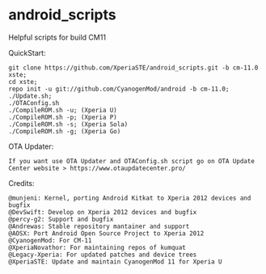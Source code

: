 android_scripts
===============

Helpful scripts for build CM11

QuickStart:

    git clone https://github.com/XperiaSTE/android_scripts.git -b cm-11.0 xste;
    cd xste;
    repo init -u git://github.com/CyanogenMod/android -b cm-11.0;
    ./Update.sh;
    ./OTAConfig.sh
    ./CompileROM.sh -u; (Xperia U)
    ./CompileROM.sh -p; (Xperia P)   
    ./CompileROM.sh -s; (Xperia Sola)
    ./CompileROM.sh -g; (Xperia Go) 

OTA Updater:

	If you want use OTA Updater and OTAConfig.sh script go on OTA Update Center website > https://www.otaupdatecenter.pro/

Credits:
    
    @munjeni: Kernel, porting Android Kitkat to Xperia 2012 devices and bugfix
    @DevSwift: Develop on Xperia 2012 devices and bugfix
    @percy-g2: Support and bugfix
    @Andrewas: Stable repository mantainer and support
    @AOSX: Port Android Open Source Project to Xperia 2012
    @CyanogenMod: For CM-11
    @XperiaNovathor: For maintaining repos of kumquat
    @Legacy-Xperia: For updated patches and device trees
    @XperiaSTE: Update and maintain CyanogenMod 11 for Xperia U

